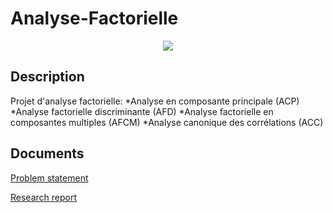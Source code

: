 # Analyse-Factorielle

<p align="center">
  <img src="https://camo.githubusercontent.com/dcd678740a6e437e733ecf7312b57b5b67a696b4/687474703a2f2f7777772e6d6c2e756e692d736161726c616e642e64652f636f64652f70537065637472616c436c7573746572696e672f696d616765732f636c7573746572735f3137625f6e6f7469746c65322e706e67"/>
</p>

## Description
Projet d'analyse factorielle: 
*Analyse en composante principale (ACP)
*Analyse factorielle discriminante (AFD)
*Analyse factorielle en composantes multiples (AFCM)
*Analyse canonique des corrélations (ACC)

## Documents
[Problem statement](https://github.com/satacroteam/Analyse-Factorielle/blob/master/Enonce.pdf)

[Research report](https://github.com/satacroteam/Analyse-Factorielle/blob/master/Projet_Analyse_Factorielle.pdf)

